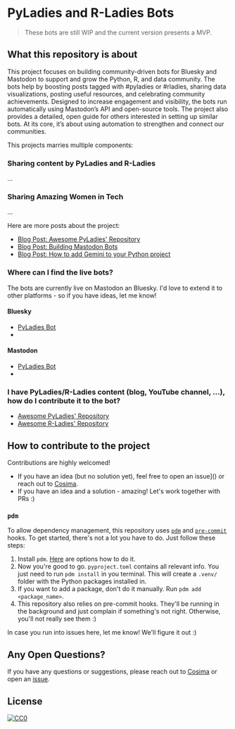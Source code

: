 # PyLadies and R-Ladies Bots

> These bots are still WIP and the current version presents a MVP.

## What this repository is about

This project focuses on building community-driven bots for Bluesky and Mastodon to support and grow the Python, R, and data community. The bots help by boosting posts tagged with #pyladies or #rladies, sharing data visualizations, posting useful resources, and celebrating community achievements. Designed to increase engagement and visibility, the bots run automatically using Mastodon’s API and open-source tools. The project also provides a detailed, open guide for others interested in setting up similar bots. At its core, it’s about using automation to strengthen and connect our communities.

This projects marries multiple components:

### Sharing content by PyLadies and R-Ladies
...

### Sharing Amazing Women in Tech
...

Here are more posts about the project:
- [Blog Post: Awesome PyLadies' Repository](https://cosimameyer.com/post/2023-04-25-building-mastodon-bots-and-promoting-the-community/)
- [Blog Post: Building Mastodon Bots](https://cosimameyer.com/post/2023-09-17-building-mastodon-bots-and-promoting-the-community-part-2/)
- [Blog Post: How to add Gemini to your Python project](https://cosimameyer.com/post/how-to-add-google-gemini-to-your-python-project-that-makes-use-of-github-actions/)

### Where can I find the live bots?

The bots are currently live on Mastodon an Bluesky. I'd love to extend it to other platforms - so if you have ideas, let me know!

#### Bluesky 

- [PyLadies Bot](https://bsky.app/profile/did:plc:cyhjdt4mp7h4c2ufw3nwcqqx)
- []()

#### Mastodon

- [PyLadies Bot](https://botsin.space/@pyladies_bot)
- []()

### I have PyLadies/R-Ladies content (blog, YouTube channel, ...), how do I contribute it to the bot?

- [Awesome PyLadies' Repository](https://github.com/cosimameyer/awesome-pyladies-blogs)
- [Awesome R-Ladies' Repository](https://github.com/rladies/awesome-rladies-blogs)

## How to contribute to the project

Contributions are highly welcomed! 

- If you have an idea (but no solution yet), feel free to open an issue]() or reach out to [Cosima](https://linktr.ee/cosima_meyer).
- If you have an idea and a solution - amazing! Let's work together with PRs :)

### `pdm`
To  allow dependency management, this repository uses [`pdm`](https://pdm-project.org/en/latest/) and [`pre-commit`](https://pre-commit.com/) hooks. To get started, there's not a lot you have to do. Just follow these steps:

1. Install `pdm`. [Here](https://pdm-project.org/en/latest/#installation) are options how to do it.
2. Now you're good to go. `pyproject.toml` contains all relevant info. You just need to run `pdm install` in you terminal. This will create a `.venv/` folder with the Python packages installed in.
3. If you want to add a package, don't do it manually. Run `pdm add <package_name>`.
4. This repository also relies on pre-commit hooks. They'll be running in the background and just complain if something's not right. Otherwise, you'll not really see them :)

In case you run into issues here, let me know! We'll figure it out :)

## Any Open Questions?

If you have any questions or suggestions, please reach out to
[Cosima](https://linktr.ee/cosima_meyer) or open an
[issue](https://github.com/cosimameyer/awesome-pyladies-blogs/issues/new/choose).

## License

[![CC0](https://upload.wikimedia.org/wikipedia/commons/6/69/CC0_button.svg)](https://creativecommons.org/publicdomain/zero/1.0/)